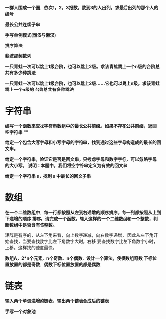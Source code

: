 **一群人围成一个圈，依次1，2，3报数，数到3的人出列，求最后出列的那个人的编号**



 **最长公共连续子串**  



**手写单例模式(饿汉与懒汉)**



**排序算法**



**斐波那契数列** 



**⼀只⻘蛙⼀次可以跳上1级台阶，也可以跳上2级。求该⻘蛙跳上⼀个n级的台阶总共有多少种跳法** 



**⼀只⻘蛙⼀次可以跳上1级台阶，也可以跳上2级……它也可以跳上n级。求该⻘蛙跳上⼀个n级的 台阶总共有多种跳法**

 



# 字符串



**编写⼀个函数来查找字符串数组中的最⻓公共前缀。如果不存在公共前缀，返回 空字符串 ""** 



**给定⼀个包含⼤写字⺟和⼩写字⺟的字符串，找到通过这些字⺟构造成的最⻓的回⽂串。** 



**给定⼀个字符串，验证它是否是回⽂串，只考虑字⺟和数字字符，可以忽略字⺟ 的⼤⼩写。 说明：本题中，我们将空字符串定义为有效的回⽂串** 



**给定⼀个字符串 s，找到 s 中最⻓的回⽂⼦串** 



# 数组



**在⼀个⼆维数组中，每⼀⾏都按照从左到右递增的顺序排序，每⼀列都按照从上到下递增的顺序 排序。请完成⼀个函数，输⼊这样的⼀个⼆维数组和⼀个整数，判断数组中是否含有该整数。** 

矩阵是有序的，从左下⻆来看，向上数字递减，向右数字递增， 因此从左下⻆开始查找，当要查找数字⽐左下⻆数字⼤时。右移 要查找数字⽐左下⻆数字⼩时，上移。这样找的速度最快。 



**数组A，2*n个元素，n个奇数、n个偶数，设计⼀个算法，使得数组奇数 下标位置放置的都是奇数，偶数下标位置放置的都是偶数** 





# 链表

 

**输⼊两个单调递增的链表，输出两个链表合成后的链表** 





**⼿写⼀个对象池** 